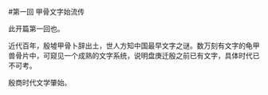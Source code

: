 #第一回 甲骨文字始流传

此开篇第一回也。

近代百年，殷墟甲骨卜辞出土，世人方知中国最早文字之谜。数万刻有文字的龟甲兽骨片中，可窥见一个成熟的文字系统，说明盘庚迁殷之前已有文字，具体时代已不可考。

殷商时代文学肇始。

